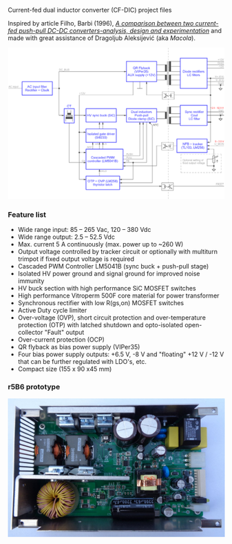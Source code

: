 Current-fed dual inductor converter (CF-DIC) project files

Inspired by article Filho, Barbi (1996), *[A comparison between two current-fed push-pull DC-DC converters-analysis, design and experimentation](https://www.researchgate.net/publication/3673781_A_comparison_between_two_current-fed_push-pull_DC-DC_converters-analysis_design_and_experimentation)* and made with great assistance of Dragoljub Aleksijević (aka *Macola*).

![Block diagram](Images/CF-DIC_block_diagram.png)

### Feature list

* Wide range input: 85 – 265 Vac, 120 – 380 Vdc
* Wide range output: 2.5 – 52.5 Vdc 
* Max. current 5 A continuously (max. power up to ~260 W)
* Output voltage controlled by tracker circuit or optionally with multiturn trimpot if fixed output voltage is required
* Cascaded PWM Controller LM5041B (sync buck + push-pull stage)
* Isolated HV power ground and signal ground for improved noise immunity
* HV buck section with high performance SiC MOSFET switches
* High performance Vitroperm 500F core material for power transformer
* Synchronous rectifier with low R(gs,on) MOSFET switches
* Active Duty cycle limiter
* Over-voltage (OVP), short circuit protection and over-temperature protection (OTP) with latched shutdown and opto-isolated open-collector "Fault" output
* Over-current protection (OCP)
* QR flyback as bias power supply (VIPer35)
* Four bias power supply outputs: +6.5 V, -8 V and "floating" +12 V / -12 V that can be further regulated with LDO's, etc.
* Compact size (155 x 90 x45 mm)

### r5B6 prototype

![prototype](Images/CF-DIC_r5B6_prototype.jpg)



